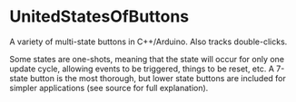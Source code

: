 # UnitedStatesOfButtons

A variety of multi-state buttons in C++/Arduino.  Also tracks double-clicks.

Some states are one-shots, meaning that the state will occur for only one update cycle, allowing events to be triggered, things to be reset, etc.
A 7-state button is the most thorough, but lower state buttons are included for simpler applications (see source for full explanation).


